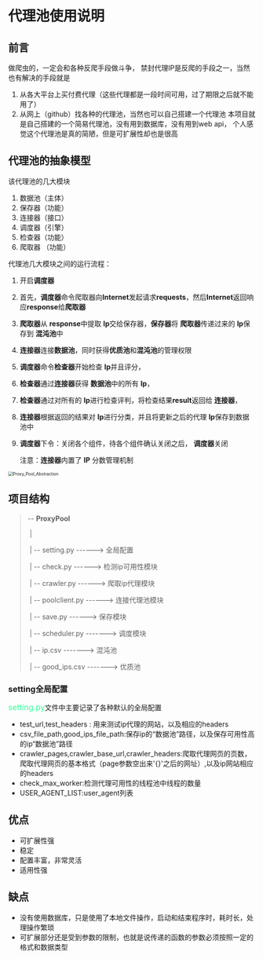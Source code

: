 # 代理池使用说明

## 前言
做爬虫的，一定会和各种反爬手段做斗争，
禁封代理IP是反爬的手段之一，当然也有解决的手段就是
1. 从各大平台上买付费代理（这些代理都是一段时间可用，过了期限之后就不能用了）
2. 从网上（github）找各种的代理池，当然也可以自己搭建一个代理池
本项目就是自己搭建的一个简易代理池，没有用到数据库，没有用到web api，
个人感觉这个代理池是真的简陋，但是可扩展性却也是很高

## 代理池的抽象模型

该代理池的几大模块

1. 数据池（主体）
2. 保存器（功能）
3. 连接器（接口）
4. 调度器（引擎）
5. 检查器（功能）
6. 爬取器 （功能）

代理池几大模块之间的运行流程：



1. 开启**调度器**

2. 首先，**调度器**命令爬取器向**Internet**发起请求**requests**，然后**Internet**返回响应**response**给**爬取器**

3. **爬取器**从 **response**中提取 **Ip**交给保存器，**保存器**将 **爬取器**传递过来的 **Ip**保存到 **混沌池**中

4. **连接器**连接**数据池**，同时获得**优质池**和**混沌池**的管理权限

5. **调度器**命令**检查器**开始检查 **Ip**并且评分，

6. **检查器**通过**连接器**获得 **数据池**中的所有 **Ip**，

7. **检查器**通过对所有的 **Ip**进行检查评判，将检查结果**result**返回给 **连接器**，

8. **连接器**根据返回的结果对 **Ip**进行分类，并且将更新之后的代理 **Ip**保存到数据池中

9. **调度器**下令：关闭各个组件，待各个组件确认关闭之后， **调度器**关闭

   注意：**连接器**内置了 **IP** 分数管理机制

<img src="C:\Users\ASUS\Desktop\ProxyPool\Proxy_Pool_Abstraction.png" alt="Proxy_Pool_Abstraction" style="zoom:60%;" />

## 项目结构

> -- **ProxyPool**
>
> ​		|	
>
> ​		|	-- setting.py  	------> 全局配置
>
> ​		|	-- check.py    	------> 检测ip可用性模块
>
> ​		|	-- crawler.py  	------> 爬取ip代理模块
>
> ​		|	-- poolclient.py  ------> 连接代理池模块
>
> ​		|	-- save.py 	     ------> 保存模块
>
> ​		|	-- scheduler.py  -------> 调度模块
>
> ​		|	-- ip.csv             -------> 混沌池
>
> ​		|	-- good_ips.csv  -------> 优质池

### setting全局配置

<font size=3 color=#33ff99>setting.py</font>文件中主要记录了各种默认的全局配置

- test_url,test_headers : 用来测试ip代理的网站，以及相应的headers
- csv_file_path,good_ips_file_path:保存ip的“数据池”路径，以及保存可用性高的ip“数据池”路径
- crawler_pages,crawler_base_url,crawler_headers:爬取代理网页的页数，爬取代理网页的基本格式（page参数空出来'{}'之后的网址）,以及ip网站相应的headers
- check_max_worker:检测代理可用性的线程池中线程的数量
- USER_AGENT_LIST:user_agent列表

## 优点

- 可扩展性强
- 稳定
- 配置丰富，非常灵活
- 适用性强

## 缺点

- 没有使用数据库，只是使用了本地文件操作，启动和结束程序时，耗时长，处理操作繁琐
- 可扩展部分还是受到参数的限制，也就是说传递的函数的参数必须按照一定的格式和数据类型

  